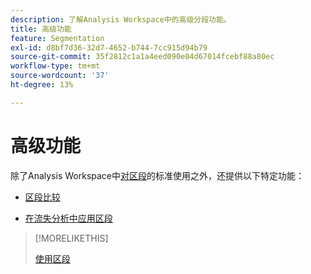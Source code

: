 ```yaml
---
description: 了解Analysis Workspace中的高级分段功能。
title: 高级功能
feature: Segmentation
exl-id: d8bf7d36-32d7-4652-b744-7cc915d94b79
source-git-commit: 35f2812c1a1a4eed090e04d67014fcebf88a80ec
workflow-type: tm+mt
source-wordcount: '37'
ht-degree: 13%

---
```


# 高级功能

除了Analysis Workspace中[对区段](/help/components/segmentation/segmentation-workflow/t-seg-apply.md)的标准使用之外，还提供以下特定功能：

* [区段比较](/help/analyze/analysis-workspace/c-panels/c-segment-comparison/segment-comparison.md)

* [在流失分析中应用区段](https://experienceleague.adobe.com/docs/analytics/analyze/analysis-workspace/visualizations/fallout/compare-segments-fallout.html?lang=zh-Hans)

>[!MORELIKETHIS]
>
>[使用区段](segmentation-workflow/t-seg-apply.md)

